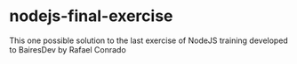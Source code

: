 # nodejs-final-exercise
This one possible solution to the last exercise of NodeJS training developed to BairesDev by Rafael Conrado
